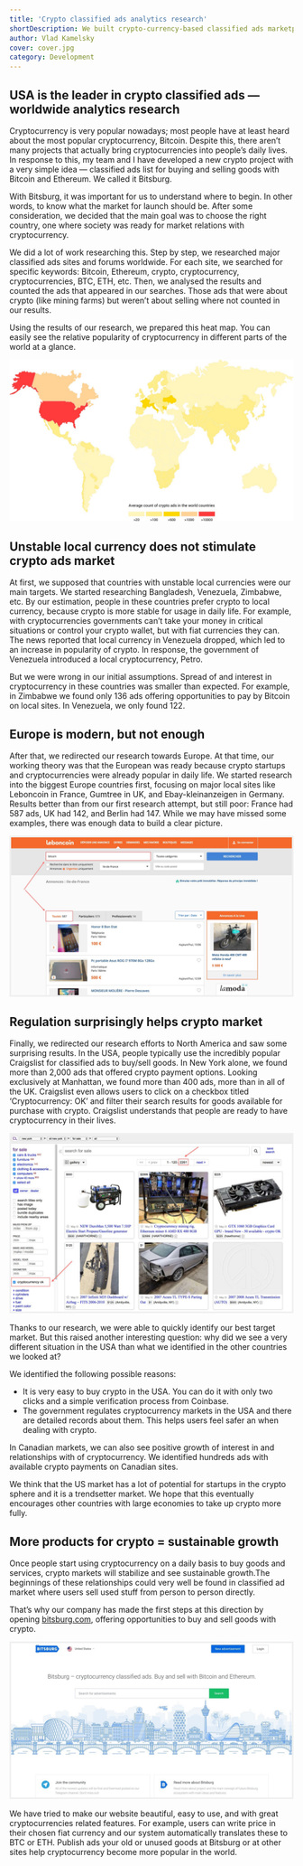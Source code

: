 ```yaml
---
title: 'Crypto classified ads analytics research'
shortDescription: We built crypto-currency-based classified ads marketplace. In this article we reveal the whole story, from research to implementation.
author: Vlad Kamelsky
cover: cover.jpg
category: Development
---
```


## USA is the leader in crypto classified ads — worldwide analytics research

Cryptocurrency is very popular nowadays; most people have at least heard about the most popular cryptocurrency, Bitcoin. Despite this, there aren’t many projects that actually bring cryptocurrencies into people’s daily lives. In response to this, my team and I have developed a new crypto project with a very simple idea — classified ads list for buying and selling goods with Bitcoin and Ethereum. We called it Bitsburg.

With Bitsburg, it was important for us to understand where to begin. In other words, to know what the market for launch should be. After some consideration, we decided that the main goal was to choose the right country, one where society was ready for market relations with cryptocurrency.

We did a lot of work researching this. Step by step, we researched major classified ads sites and forums worldwide. For each site, we searched for specific keywords: Bitcoin, Ethereum, crypto, cryptocurrency, cryptocurrencies, BTC, ETH, etc. Then, we analysed the results and counted the ads that appeared in our searches. Those ads that were about crypto (like mining farms) but weren’t about selling where not counted in our results.

Using the results of our research, we prepared this heat map. You can easily see the relative popularity of cryptocurrency in different parts of the world at a glance.

![GATSBY_EMPTY_ALT](crypto1.jpeg)

## Unstable local currency does not stimulate crypto ads market

At first, we supposed that countries with unstable local currencies were our main targets. We started researching Bangladesh, Venezuela, Zimbabwe, etc. By our estimation, people in these countries prefer crypto to local currency, because crypto is more stable for usage in daily life. For example, with cryptocurrencies governments can’t take your money in critical situations or control your crypto wallet, but with fiat currencies they can. The news reported that local currency in Venezuela dropped, which led to an increase in popularity of crypto. In response, the government of Venezuela introduced a local cryptocurrency, Petro.

But we were wrong in our initial assumptions. Spread of and interest in cryptocurrency in these countries was smaller than expected. For example, in Zimbabwe we found only 136 ads offering opportunities to pay by Bitcoin on local sites. In Venezuela, we only found 122.

## Europe is modern, but not enough

After that, we redirected our research towards Europe. At that time, our working theory was that the European was ready because crypto startups and cryptocurrencies were already popular in daily life. We started research into the biggest Europe countries first, focusing on major local sites like Leboncoin in France, Gumtree in UK, and Ebay-kleinanzeigen in Germany. Results better than from our first research attempt, but still poor: France had 587 ads, UK had 142, and Berlin had 147. While we may have missed some examples, there was enough data to build a clear picture.

![leboncoin.fr - The biggest classified ads site in France](crypto2.jpeg)

<!-- _[leboncoin.fr](https://www.leboncoin.fr/) (The biggest classified ads site in France)_ -->

## Regulation surprisingly helps crypto market

Finally, we redirected our research efforts to North America and saw some surprising results. In the USA, people typically use the incredibly popular Craigslist for classified ads to buy/sell goods. In New York alone, we found more than 2,000 ads that offered crypto payment options. Looking exclusively at Manhattan, we found more than 400 ads, more than in all of the UK. Craigslist even allows users to click on a checkbox titled ‘Cryptocurrency: OK’ and filter their search results for goods available for purchase with crypto. Craigslist understands that people are ready to have cryptocurrency in their lives.

![newyork.craigslist.org - Classified ads in New York](crypto3.jpeg)

<!-- _[newyork.craigslist.org](https://newyork.craigslist.org/) (Classified ads in New York)_ -->

Thanks to our research, we were able to quickly identify our best target market. But this raised another interesting question: why did we see a very different situation in the USA than what we identified in the other countries we looked at?

We identified the following possible reasons:

- It is very easy to buy crypto in the USA. You can do it with only two clicks and a simple verification process from Coinbase.
- The government regulates cryptocurrency markets in the USA and there are detailed records about them. This helps users feel safer an when dealing with crypto.

In Canadian markets, we can also see positive growth of interest in and relationships with of cryptocurrency. We identified hundreds ads with available crypto payments on Canadian sites.

We think that the US market has a lot of potential for startups in the crypto sphere and it is a trendsetter market. We hope that this eventually encourages other countries with large economies to take up crypto more fully.

## More products for crypto = sustainable growth

Once people start using cryptocurrency on a daily basis to buy goods and services, crypto markets will stabilize and see sustainable growth.The beginnings of these relationships could very well be found in classified ad market where users sell used stuff from person to person directly.

That’s why our company has made the first steps at this direction by opening [bitsburg.com](https://bitsburg.com/), offering opportunities to buy and sell goods with crypto.

![bitsburg.com - Cryptocurrency classified ads. Buy and sell with Bitcoin and Ethereum](crypto4.jpeg)

<!-- _[bitsburg.com](https://bitsburg.com/) (Cryptocurrency classified ads. Buy and sell with Bitcoin and Ethereum)_ -->

We have tried to make our website beautiful, easy to use, and with great cryptocurrencies related features. For example, users can write price in their chosen fiat currency and our system automatically translates these to BTC or ETH. Publish ads your old or unused goods at Bitsburg or at other sites help cryptocurrency become more popular in the world.
